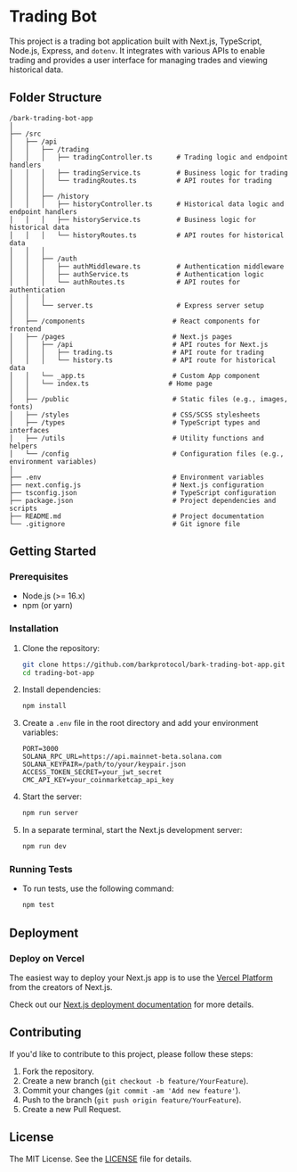 # Trading Bot

This project is a trading bot application built with Next.js, TypeScript, Node.js, Express, and `dotenv`. It integrates with various APIs to enable trading and provides a user interface for managing trades and viewing historical data.

## Folder Structure

```
/bark-trading-bot-app
│
├── /src
│   ├── /api
│   │   ├── /trading
│   │   │   ├── tradingController.ts      # Trading logic and endpoint handlers
│   │   │   ├── tradingService.ts         # Business logic for trading
│   │   │   └── tradingRoutes.ts          # API routes for trading
│   │   │
│   │   ├── /history
│   │   │   ├── historyController.ts      # Historical data logic and endpoint handlers
│   │   │   ├── historyService.ts         # Business logic for historical data
│   │   │   └── historyRoutes.ts          # API routes for historical data
│   │   │
│   │   ├── /auth
│   │   │   ├── authMiddleware.ts         # Authentication middleware
│   │   │   ├── authService.ts            # Authentication logic
│   │   │   └── authRoutes.ts             # API routes for authentication
│   │   │
│   │   └── server.ts                     # Express server setup
│   │
│   ├── /components                      # React components for frontend
│   ├── /pages                           # Next.js pages
│   │   ├── /api                         # API routes for Next.js
│   │   │   ├── trading.ts               # API route for trading
│   │   │   └── history.ts               # API route for historical data
│   │   └── _app.ts                      # Custom App component
│   │   └── index.ts                    # Home page
│   │
│   ├── /public                          # Static files (e.g., images, fonts)
│   ├── /styles                          # CSS/SCSS stylesheets
│   ├── /types                           # TypeScript types and interfaces
│   ├── /utils                           # Utility functions and helpers
│   └── /config                          # Configuration files (e.g., environment variables)
│
├── .env                                 # Environment variables
├── next.config.js                       # Next.js configuration
├── tsconfig.json                        # TypeScript configuration
├── package.json                         # Project dependencies and scripts
├── README.md                            # Project documentation
└── .gitignore                           # Git ignore file
```

## Getting Started

### Prerequisites

- Node.js (>= 16.x)
- npm (or yarn)

### Installation

1. Clone the repository:

   ```bash
   git clone https://github.com/barkprotocol/bark-trading-bot-app.git
   cd trading-bot-app
   ```

2. Install dependencies:

   ```bash
   npm install
   ```

3. Create a `.env` file in the root directory and add your environment variables:

   ```env
   PORT=3000
   SOLANA_RPC_URL=https://api.mainnet-beta.solana.com
   SOLANA_KEYPAIR=/path/to/your/keypair.json
   ACCESS_TOKEN_SECRET=your_jwt_secret
   CMC_API_KEY=your_coinmarketcap_api_key
   ```

4. Start the server:

   ```bash
   npm run server
   ```

5. In a separate terminal, start the Next.js development server:

   ```bash
   npm run dev
   ```

### Running Tests

- To run tests, use the following command:

  ```bash
  npm test
  ```

## Deployment

### Deploy on Vercel

The easiest way to deploy your Next.js app is to use the [Vercel Platform](https://vercel.com/new?utm_medium=default-template&filter=next.js&utm_source=create-next-app&utm_campaign=create-next-app-readme) from the creators of Next.js.

Check out our [Next.js deployment documentation](https://nextjs.org/docs/deployment) for more details.

## Contributing

If you'd like to contribute to this project, please follow these steps:

1. Fork the repository.
2. Create a new branch (`git checkout -b feature/YourFeature`).
3. Commit your changes (`git commit -am 'Add new feature'`).
4. Push to the branch (`git push origin feature/YourFeature`).
5. Create a new Pull Request.

## License

The MIT License. See the [LICENSE](LICENSE) file for details.
